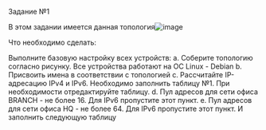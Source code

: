 Задание №1

В этом задании имеется данная топология![image](https://github.com/slavass15/slavass/assets/40364385/d9fc3754-8b39-4170-8de4-ed57baa5b3a3)


Что необходимо сделать:

Выполните базовую настройку всех устройств:
a. Соберите топологию согласно рисунку. Все устройства работают на OC Linux - Debian
b. Присвоить имена в соответствии с топологией
c. Рассчитайте IP-адресацию IPv4 и IPv6. Необходимо заполнить таблицу №1. При необходимости отредактируйте таблицу.
d. Пул адресов для сети офиса BRANCH - не более 16. Для IPv6 пропустите этот пункт.
e. Пул адресов для сети офиса HQ - не более 64. Для IPv6 пропустите этот пункт.
И заполнить следующую таблицу


